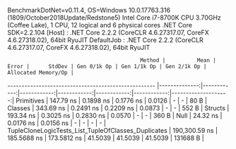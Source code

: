 
BenchmarkDotNet=v0.11.4, OS=Windows 10.0.17763.316 (1809/October2018Update/Redstone5)
Intel Core i7-8700K CPU 3.70GHz (Coffee Lake), 1 CPU, 12 logical and 6 physical cores
.NET Core SDK=2.2.104
  [Host]     : .NET Core 2.2.2 (CoreCLR 4.6.27317.07, CoreFX 4.6.27318.02), 64bit RyuJIT
  DefaultJob : .NET Core 2.2.2 (CoreCLR 4.6.27317.07, CoreFX 4.6.27318.02), 64bit RyuJIT


                                              Method |          Mean |       Error |      StdDev | Gen 0/1k Op | Gen 1/1k Op | Gen 2/1k Op | Allocated Memory/Op |
---------------------------------------------------- |--------------:|------------:|------------:|------------:|------------:|------------:|--------------------:|
                                          Primitives |     147.79 ns |   0.1898 ns |   0.1776 ns |      0.0126 |           - |           - |                80 B |
                                             Classes |     343.69 ns |   0.2491 ns |   0.2209 ns |      0.0873 |           - |           - |               552 B |
                                             Structs |     193.34 ns |   0.3025 ns |   0.2830 ns |      0.0570 |           - |           - |               360 B |
                                                Null |      24.32 ns |   0.0176 ns |   0.0156 ns |           - |           - |           - |                   - |
 TupleCloneLogicTests_List_TupleOfClasses_Duplicates | 190,300.59 ns | 185.5688 ns | 173.5812 ns |     41.5039 |     41.5039 |     41.5039 |            131688 B |
